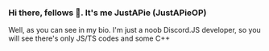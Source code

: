 ### Hi there, fellows 👋. It's me JustAPie (JustAPieOP)

Well, as you can see in my bio. I'm just a noob Discord.JS developer, so you will see there's only JS/TS codes and some C++

<!--
**JustAPieOP/JustAPieOP** is a ✨ _special_ ✨ repository because its `README.md` (this file) appears on your GitHub profile.

Here are some ideas to get you started:

- 🔭 I’m currently working on ...
- 🌱 I’m currently learning ...
- 👯 I’m looking to collaborate on ...
- 🤔 I’m looking for help with ...
- 💬 Ask me about ...
- 📫 How to reach me: ...
- 😄 Pronouns: ...
- ⚡ Fun fact: ...
-->
